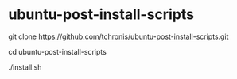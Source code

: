 # ubuntu-post-install-scripts

git clone https://github.com/tchronis/ubuntu-post-install-scripts.git

cd ubuntu-post-install-scripts

./install.sh
